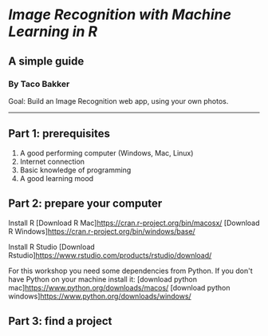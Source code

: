 # *Image Recognition with Machine Learning in R*

## A simple guide

### By Taco Bakker

Goal: Build an Image Recognition web app, using your own photos.

---

## Part 1: prerequisites

1. A good performing computer (Windows, Mac, Linux)
2. Internet connection
3. Basic knowledge of programming
4. A good learning mood

## Part 2: prepare your computer

Install R
[Download R Mac]https://cran.r-project.org/bin/macosx/
[Download R Windows]https://cran.r-project.org/bin/windows/base/

Install R Studio
[Download Rstudio]https://www.rstudio.com/products/rstudio/download/

For this workshop you need some dependencies from Python.
If you don't have Python on your machine install it:
[download python mac]https://www.python.org/downloads/macos/
[download python windows]https://www.python.org/downloads/windows/

## Part 3: find a project
